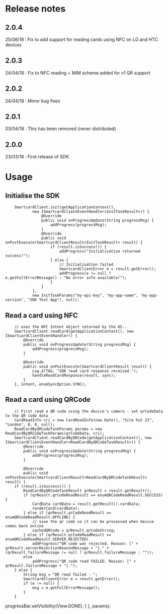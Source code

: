 # Release notes

## 2.0.4
25/06/18 : Fix to add support for reading cards using NFC on LG and HTC devices

## 2.0.3
24/04/18 : Fix to NFC reading + MiM scheme added for v1 QR support

## 2.0.2
24/04/18 : Minor bug fixes

## 2.0.1
03/04/18 :  This has been removed (never distributed)

## 2.0.0
23/03/18 : First release of SDK

# Usage

## Initialise the SDK

        SmartcardClient.init(getApplicationContext(),
                new ISmartcardClientEventHandler<InitTaskResult>() {
                    @Override
                    public void onProgressUpdate(String progressMsg) {
                        addProgress(progressMsg);
                    }
                    @Override
                    public void onPostExecute(SmartcardClientResult<InitTaskResult> result) {
                        if (result.isSuccess()) {
                            addProgress("Initialisation returned success!");
                        } else {
                            // Initialisation failed
                            SmartcardClientError e = result.getError();
                            addProgress(e != null ? e.getFullErrorMessage() : "No error info available!");
                        }
                    }
                },
                new InitTaskParams("my-api-key", "my-app-name", "my-app-version", "SDK Test App"), null);

## Read a card using NFC

        // uses the NFC Intent object returned by the OS...
        SmartcardClient.readCard(getApplicationContext(), new ISmartcardClientEventHandler() {
            @Override
            public void onProgressUpdate(String progressMsg) {
                addProgress(progressMsg);
            }

            @Override
            public void onPostExecute(SmartcardClientResult result) {
                Log.d(TAG, "SDK read card response received.");
                handleReadCardResponse(result, sync);
            }
        }, intent, enumSyncOption.SYNC);

## Read a card using QRCode

        // First read a QR code using the device's camera - set qrCodeData to the QR code data
        CardReadInfo cri = new CardReadInfo(new Date(), "Site hut 22", "London", 0, 0, null);
        ReadCardByQRCodeTaskParams params = new ReadCardByQRCodeTaskParams(qrCodeData, cri);
        SmartcardClient.readCardByQRCode(getApplicationContext(), new ISmartcardClientEventHandler<ReadCardByQRCodeTaskResult>() {
            @Override
            public void onProgressUpdate(String progressMsg) {
                addProgress(progressMsg);
            }

            @Override
            public void onPostExecute(SmartcardClientResult<ReadCardByQRCodeTaskResult> result) {
        if (result.isSuccess()) {
            ReadCardByQRCodeTaskResult qrResult = result.getResult();
            if (qrResult.qrCodeReadResult == enumQRCodeReadResult.SUCCESS) {
                CardData cardData = result.getResult().cardData;
                renderCard(cardData);
            } else if (qrResult.qrCodeReadResult == enumQRCodeReadResult.OFFLINE) {
                // save the qr code so it can be processed when device comes back online
                cachedQRCode = qrResult.qrCodeString;
            } else if (qrResult.qrCodeReadResult == enumQRCodeReadResult.SERVER_REJECTED)
                addProgress("QR code was rejected. Reason: [" + qrResult.serverRejectionReasonMessage + "]." + (qrResult.failureMessage != null ? qrResult.failureMessage : ""));
            else
                addProgress("QR code read FAILED. Reason: [" + qrResult.failureMessage + "].");
        } else {
            String msg = "QR read failed - ";
            SmartcardClientError e = result.getError();
            if (e != null) {
                msg = e.getFullErrorMessage();
            }
        }


progressBar.setVisibility(View.GONE);
            }
        }, params);

